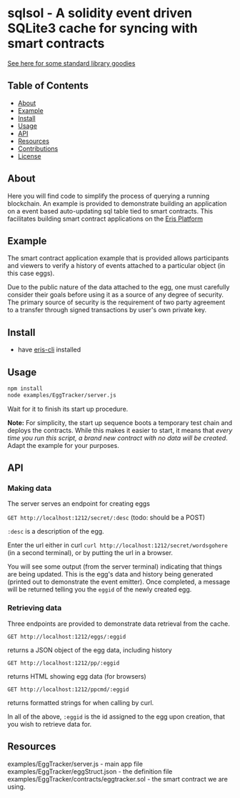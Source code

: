 # sqlsol - A solidity event driven SQLite3 cache for syncing with smart contracts 

[See here for some standard library goodies](examples/EggTracker/contracts/stdlib/)

## Table of Contents
- [About](#about)
- [Example](#example)
- [Install](#install)
- [Usage](#usage)
- [API](#api)
- [Resources](#resources)
- [Contributions](#contributions)
- [License](#license)

## About
Here you will find code to simplify the process of querying a running blockchain. An example is provided to demonstrate building an application on a event based auto-updating sql table tied to smart contracts. This facilitates building smart contract applications on the [Eris Platform](https://github.com/eris-ltd/eris-cli)

## Example
The smart contract application example that is provided allows participants and viewers to verify a history of events attached to a particular object (in this case eggs). 

Due to the public nature of the data attached to the egg, one must carefully consider their goals before using it as a source of any degree of security. The primary source of security is the requirement of two party agreement to a transfer through signed transactions by user's own private key.

## Install
- have [eris-cli](https://docs.erisindustries.com/tutorials/getting-started/) installed

## Usage

```bash
npm install
node examples/EggTracker/server.js
```

Wait for it to finish its start up procedure. 

**Note:** For simplicity, the start up sequence boots a temporary test chain and deploys the contracts. While this makes it easier to start, it means that *every time you run this script, a brand new contract with no data will be created*. Adapt the example for your purposes.

## API

### Making data

The server serves an endpoint for creating eggs

`GET http://localhost:1212/secret/:desc`
(todo: should be a POST)

`:desc` is a description of the egg. 

Enter the url either in curl `curl http://localhost:1212/secret/wordsgohere`
(in a second terminal), or by putting the url in a browser.

You will see some output (from the server terminal) indicating that things are being updated. This is the egg's data and history being generated (printed out to demonstrate the event emitter). Once completed, a message will be returned telling you the `eggid` of the newly created egg.

### Retrieving data

Three endpoints are provided to demonstrate data retrieval from the cache.

`GET http://localhost:1212/eggs/:eggid`

returns a JSON object of the egg data, including history

`GET http://localhost:1212/pp/:eggid`

returns HTML showing egg data (for browsers)

`GET http://localhost:1212/ppcmd/:eggid`

returns formatted strings for when calling by curl.

In all of the above, `:eggid` is the id assigned to the egg upon creation, that you wish to retrieve data for.

## Resources
examples/EggTracker/server.js - main app file
examples/EggTracker/eggStruct.json - the definition file
examples/EggTracker/contracts/eggtracker.sol - the smart contract we are using.


